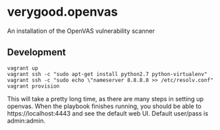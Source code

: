 # verygood.openvas
An installation of the OpenVAS vulnerability scanner

## Development

```
vagrant up
vagrant ssh -c "sudo apt-get install python2.7 python-virtualenv"
vagrant ssh -c "sudo echo \"nameserver 8.8.8.8 >> /etc/resolv.conf"
vagrant provision
```

This will take a pretty long time, as there are many steps in setting up openvas. When the playbook finishes running, you should be able to https://localhost:4443 and see the default web UI. Default user/pass is admin:admin.
